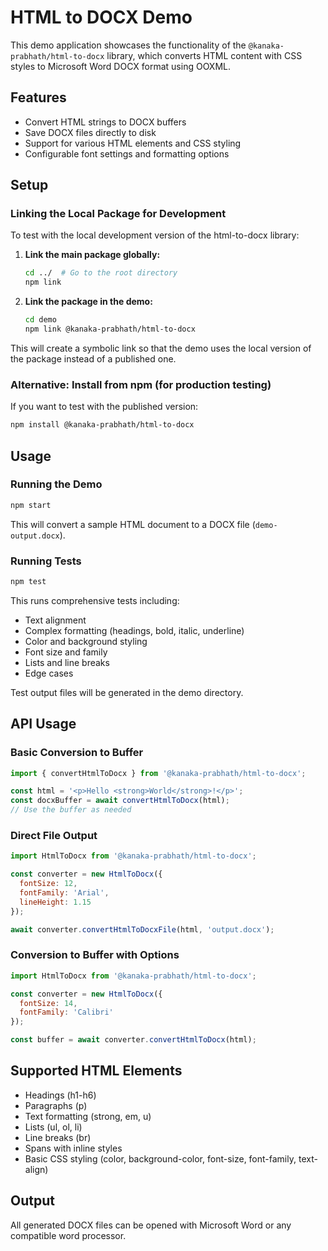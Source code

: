 # HTML to DOCX Demo

This demo application showcases the functionality of the `@kanaka-prabhath/html-to-docx` library, which converts HTML content with CSS styles to Microsoft Word DOCX format using OOXML.

## Features

- Convert HTML strings to DOCX buffers
- Save DOCX files directly to disk
- Support for various HTML elements and CSS styling
- Configurable font settings and formatting options

## Setup

### Linking the Local Package for Development

To test with the local development version of the html-to-docx library:

1. **Link the main package globally:**
   ```bash
   cd ../  # Go to the root directory
   npm link
   ```

2. **Link the package in the demo:**
   ```bash
   cd demo
   npm link @kanaka-prabhath/html-to-docx
   ```

This will create a symbolic link so that the demo uses the local version of the package instead of a published one.

### Alternative: Install from npm (for production testing)

If you want to test with the published version:

```bash
npm install @kanaka-prabhath/html-to-docx
```

## Usage

### Running the Demo

```bash
npm start
```

This will convert a sample HTML document to a DOCX file (`demo-output.docx`).

### Running Tests

```bash
npm test
```

This runs comprehensive tests including:
- Text alignment
- Complex formatting (headings, bold, italic, underline)
- Color and background styling
- Font size and family
- Lists and line breaks
- Edge cases

Test output files will be generated in the demo directory.

## API Usage

### Basic Conversion to Buffer

```javascript
import { convertHtmlToDocx } from '@kanaka-prabhath/html-to-docx';

const html = '<p>Hello <strong>World</strong>!</p>';
const docxBuffer = await convertHtmlToDocx(html);
// Use the buffer as needed
```

### Direct File Output

```javascript
import HtmlToDocx from '@kanaka-prabhath/html-to-docx';

const converter = new HtmlToDocx({
  fontSize: 12,
  fontFamily: 'Arial',
  lineHeight: 1.15
});

await converter.convertHtmlToDocxFile(html, 'output.docx');
```

### Conversion to Buffer with Options

```javascript
import HtmlToDocx from '@kanaka-prabhath/html-to-docx';

const converter = new HtmlToDocx({
  fontSize: 14,
  fontFamily: 'Calibri'
});

const buffer = await converter.convertHtmlToDocx(html);
```

## Supported HTML Elements

- Headings (h1-h6)
- Paragraphs (p)
- Text formatting (strong, em, u)
- Lists (ul, ol, li)
- Line breaks (br)
- Spans with inline styles
- Basic CSS styling (color, background-color, font-size, font-family, text-align)

## Output

All generated DOCX files can be opened with Microsoft Word or any compatible word processor.